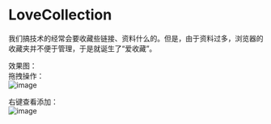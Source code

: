 # LoveCollection
我们搞技术的经常会要收藏些链接、资料什么的。但是，由于资料过多，浏览器的收藏夹并不便于管理，于是就诞生了“爱收藏”。  

效果图：  
拖拽操作：    
![image](https://raw.githubusercontent.com/zhaopeiym/LoveCollection/master/LoveCollection/wwwroot/images/GIF.gif)  

右键查看添加：  
![image](https://github.com/zhaopeiym/LoveCollection/blob/master/LoveCollection/wwwroot/images/3.png?raw=true)
